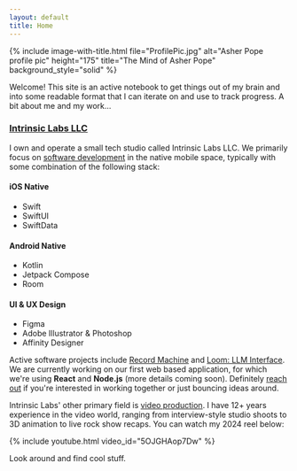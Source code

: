 ```yaml
---
layout: default
title: Home
---
```


{% include image-with-title.html 
   file="ProfilePic.jpg" 
   alt="Asher Pope profile pic" 
   height="175"
   title="The Mind of Asher Pope"
   background_style="solid"
%}

Welcome! This site is an active notebook to get things out of my brain and into some readable format that I can iterate on and use to track progress. A bit about me and my work...

### [Intrinsic Labs LLC](https://intrinsiclabs.co)
I own and operate a small tech studio called Intrinsic Labs LLC. We primarily focus on [software development](https://intrisiclabs.co/software) in the native mobile space, typically with some combination of the following stack:
#### iOS Native
- Swift
- SwiftUI
- SwiftData

#### Android Native
- Kotlin
- Jetpack Compose
- Room

#### UI & UX Design
- Figma
- Adobe Illustrator & Photoshop
- Affinity Designer

Active software projects include [Record Machine](https://rocketbro.github.io/projects/record-machine) and [Loom: LLM Interface](https://rocketbro.github.io/projects/loom). We are currently working on our first web based application, for which we're using **React** and **Node.js** (more details coming soon). Definitely [reach out](https://intrinsiclabs.co/connect/) if you're interested in working together or just bouncing ideas around.

Intrinsic Labs' other primary field is [video production](https://intrinsiclabs.co/video). I have 12+ years experience in the video world, ranging from interview-style studio shoots to 3D animation to live rock show recaps. You can watch my 2024 reel below:

{% include youtube.html video_id="5OJGHAop7Dw" %}

Look around and find cool stuff. 